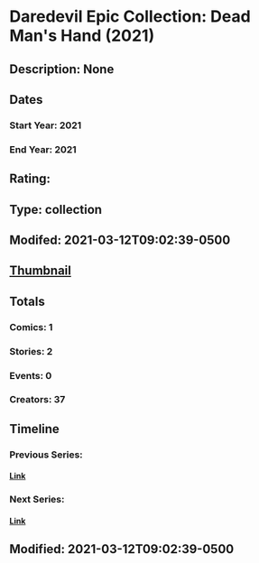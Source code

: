 # Daredevil Epic Collection: Dead Man's Hand (2021)
## Description: None
## Dates
### Start Year: 2021
### End Year: 2021
## Rating: 
## Type: collection
## Modifed: 2021-03-12T09:02:39-0500
## [Thumbnail](http://i.annihil.us/u/prod/marvel/i/mg/b/40/image_not_available.jpg)
## Totals
### Comics: 1
### Stories: 2
### Events: 0
### Creators: 37
## Timeline
### Previous Series: 
#### [Link]()
### Next Series: 
#### [Link]()
## Modified: 2021-03-12T09:02:39-0500